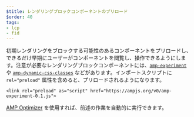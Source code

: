```yaml
---
$title: レンダリングブロックコンポーネントのプリロード
$order: 40
tags:
- lcp
- fid
---
```


初期レンダリングをブロックする可能性のあるコンポーネントをプリロードし、できるだけ早期にユーザーがコンポーネントを閲覧し、操作できるようにします。注意が必要なレンダリングブロックコンポーネントには、[`amp-experiment`](https://amp.dev/documentation/components/amp-experiment/?format=websites) や [`amp-dynamic-css-classes`](https://amp.dev/documentation/components/amp-dynamic-css-classes/) などがあります。インポートスクリプトに `rel="preload"` 属性を含めると、プリロードされるようになります。

```
<link rel="preload" as="script" href="https://ampjs.org/v0/amp-experiment-0.1.js">
```

[AMP Optimizer](https://amp.dev/documentation/guides-and-tutorials/optimize-and-measure/amp-optimizer-guide/) を使用すれば、前述の作業を自動的に実行できます。
